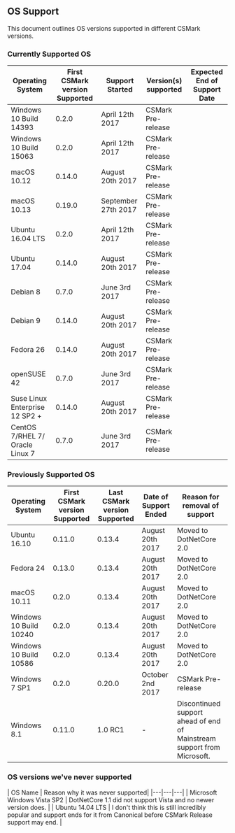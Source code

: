 ## OS Support
This document outlines OS versions supported in different CSMark versions.

### Currently Supported OS

| Operating System | First CSMark version Supported | Support Started | Version(s) supported | Expected End of Support Date|
|---|---|---|---|---|
| Windows 10 Build 14393 | 0.2.0 | April 12th 2017| CSMark Pre-release |   |
| Windows 10 Build 15063 | 0.2.0 | April 12th 2017 | CSMark Pre-release |   |
| macOS 10.12 | 0.14.0 | August 20th 2017 | CSMark Pre-release |   |
| macOS 10.13 | 0.19.0 | September 27th 2017 | CSMark Pre-release |   |
| Ubuntu 16.04 LTS | 0.2.0 | April 12th 2017 | CSMark Pre-release |   |
| Ubuntu 17.04 | 0.14.0 | August 20th 2017 | CSMark Pre-release |   |
| Debian 8 | 0.7.0 | June 3rd 2017 | CSMark Pre-release |   |
| Debian 9 | 0.14.0 | August 20th 2017 | CSMark Pre-release |   |
| Fedora 26 | 0.14.0 | August 20th 2017 | CSMark Pre-release |   |
| openSUSE 42 | 0.7.0 | June 3rd 2017 | CSMark Pre-release |   |
| Suse Linux Enterprise 12 SP2 + | 0.14.0 | August 20th 2017 | CSMark Pre-release |   |
| CentOS 7/RHEL 7/ Oracle Linux 7 | 0.7.0 | June 3rd 2017 | CSMark Pre-release |   |

### Previously Supported OS

| Operating System| First CSMark version Supported | Last CSMark version Supported | Date of Support Ended | Reason for removal of support |
|---|---|---|---|----|
| Ubuntu 16.10 | 0.11.0 | 0.13.4 | August 20th 2017 | Moved to DotNetCore 2.0 |
| Fedora 24 | 0.13.0 | 0.13.4 | August 20th 2017 | Moved to DotNetCore 2.0 |
| macOS 10.11 | 0.2.0 | 0.13.4 | August 20th 2017 | Moved to DotNetCore 2.0 |
| Windows 10 Build 10240 | 0.2.0 | 0.13.4 | August 20th 2017 | Moved to DotNetCore 2.0 |
| Windows 10 Build 10586 | 0.2.0 | 0.13.4 | August 20th 2017 | Moved to DotNetCore 2.0 |
| Windows 7 SP1 | 0.2.0 | 0.20.0 | October 2nd 2017 | CSMark Pre-release | Poor compatability and many issues with running on Windows 7.|
| Windows 8.1 | 0.11.0 | 1.0 RC1 | - | Discontinued support ahead of end of Mainstream support from Microsoft. |

### OS versions we've never supported

| OS Name | Reason why it was never supported|
|---|---|---|
| Microsoft Windows Vista SP2 | DotNetCore 1.1 did not support Vista and no newer version does. | 
| Ubuntu 14.04 LTS | I don't think this is still incredibly popular and support ends for it from Canonical before CSMark Release support may end. | 

